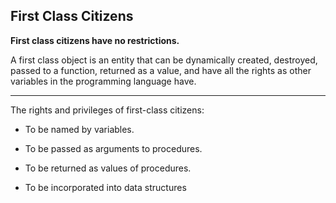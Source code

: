 ## First Class Citizens

**First class citizens have  no restrictions.**

A first class object is an entity that can be dynamically created, destroyed, passed to a function, returned as a value, and have all the rights as other variables in the programming language have.

---

The rights and privileges of first-class citizens:

- To be named by variables. 

- To be passed as arguments to procedures.  
- To be returned as values of procedures. 
- To be incorporated into data structures